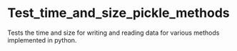 # Test_time_and_size_pickle_methods
Tests the time and size for writing and reading data for various methods implemented in python.
